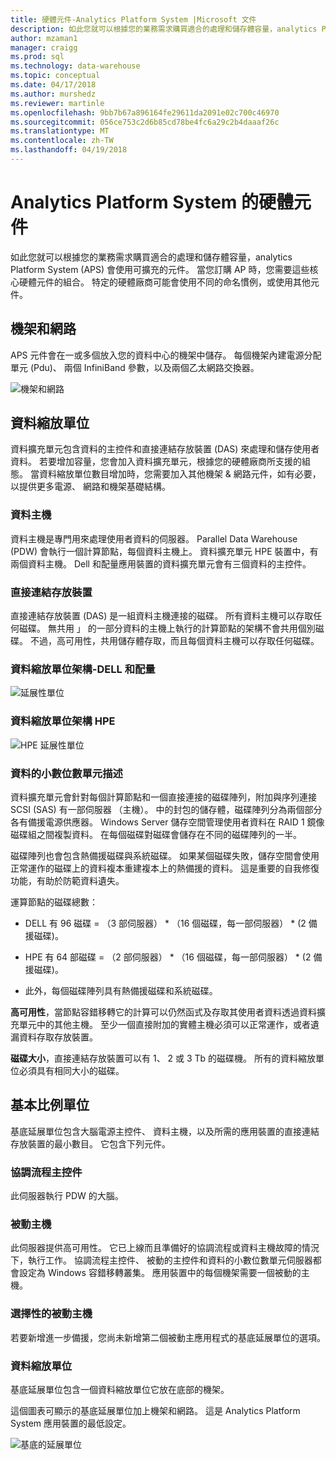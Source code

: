 ```yaml
---
title: 硬體元件-Analytics Platform System |Microsoft 文件
description: 如此您就可以根據您的業務需求購買適合的處理和儲存體容量，analytics Platform System (APS) 會使用可擴充的元件。 當您訂購 AP 時，您需要這些核心硬體元件的組合。
author: mzaman1
manager: craigg
ms.prod: sql
ms.technology: data-warehouse
ms.topic: conceptual
ms.date: 04/17/2018
ms.author: murshedz
ms.reviewer: martinle
ms.openlocfilehash: 9bb7b67a896164fe29611da2091e02c700c46970
ms.sourcegitcommit: 056ce753c2d6b85cd78be4fc6a29c2b4daaaf26c
ms.translationtype: MT
ms.contentlocale: zh-TW
ms.lasthandoff: 04/19/2018
---
```

# <a name="hardware-components-for-analytics-platform-system"></a>Analytics Platform System 的硬體元件

如此您就可以根據您的業務需求購買適合的處理和儲存體容量，analytics Platform System (APS) 會使用可擴充的元件。 當您訂購 AP 時，您需要這些核心硬體元件的組合。 特定的硬體廠商可能會使用不同的命名慣例，或使用其他元件。  
 
  
## <a name="rackandnetwork"></a>機架和網路 
 
APS 元件會在一或多個放入您的資料中心的機架中儲存。 每個機架內建電源分配單元 (Pdu)、 兩個 InfiniBand 參數，以及兩個乙太網路交換器。  
  
![機架和網路](media/rack-and-network.png "APS 機架和網路")  
  
## <a name="datascaleunit"></a>資料縮放單位
 
資料擴充單元包含資料的主控件和直接連結存放裝置 (DAS) 來處理和儲存使用者資料。 若要增加容量，您會加入資料擴充單元，根據您的硬體廠商所支援的組態。 當資料縮放單位數目增加時，您需要加入其他機架 & 網路元件，如有必要，以提供更多電源、 網路和機架基礎結構。  
  
### <a name="data-host"></a>資料主機  

資料主機是專門用來處理使用者資料的伺服器。 Parallel Data Warehouse (PDW) 會執行一個計算節點，每個資料主機上。 資料擴充單元 HPE 裝置中，有兩個資料主機。 Dell 和配量應用裝置的資料擴充單元會有三個資料的主控件。  
  
### <a name="direct-attached-storage"></a>直接連結存放裝置
 
直接連結存放裝置 (DAS) 是一組資料主機連接的磁碟。 所有資料主機可以存取任何磁碟。 無共用 」 的一部分資料的主機上執行的計算節點的架構不會共用個別磁碟。 不過，高可用性，共用儲存體存取，而且每個資料主機可以存取任何磁碟。  
  
### <a name="data-scale-unit-architecture---dell-and-quanta"></a>資料縮放單位架構-DELL 和配量
  
![延展性單位](media/scalability-unit-dell.png "Dell 延展性單位")  
  
### <a name="data-scale-unit-architecture---hpe"></a>資料縮放單位架構 HPE 
 
![HPE 延展性單位](media/scalability-unit-hpe.png "HPE 延展性單位")  
  
### <a name="data-scale-unit-description"></a>資料的小數位數單元描述

資料擴充單元會針對每個計算節點和一個直接連接的磁碟陣列，附加與序列連接 SCSI (SAS) 有一部伺服器 （主機）。 中的封包的儲存體，磁碟陣列分為兩個部分各有備援電源供應器。 Windows Server 儲存空間管理使用者資料在 RAID 1 鏡像磁碟組之間複製資料。 在每個磁碟對磁碟會儲存在不同的磁碟陣列的一半。  
  
磁碟陣列也會包含熱備援磁碟與系統磁碟。 如果某個磁碟失敗，儲存空間會使用正常運作的磁碟上的資料複本重建複本上的熱備援的資料。 這是重要的自我修復功能，有助於防範資料遺失。  
  
運算節點的磁碟總數：  
  
-   DELL 有 96 磁碟 = （3 部伺服器） * （16 個磁碟，每一部伺服器） \* (2 備援磁碟)。  
  
-   HPE 有 64 部磁碟 = （2 部伺服器） * （16 個磁碟，每一部伺服器） \* (2 備援磁碟)。  
  
-   此外，每個磁碟陣列具有熱備援磁碟和系統磁碟。  
  
**高可用性**，當節點容錯移轉它的計算可以仍然函式及存取其使用者資料透過資料擴充單元中的其他主機。 至少一個直接附加的實體主機必須可以正常運作，或者遺漏資料存取存放裝置。  
  
**磁碟大小**，直接連結存放裝置可以有 1、 2 或 3 Tb 的磁碟機。 所有的資料縮放單位必須具有相同大小的磁碟。  
  
## <a name="basescaleunit"></a>基本比例單位 
 
基底延展單位包含大腦電源主控件、 資料主機，以及所需的應用裝置的直接連結存放裝置的最小數目。 它包含下列元件。  
  
### <a name="orchestration-host"></a>協調流程主控件  
此伺服器執行 PDW 的大腦。
  
### <a name="passive-host"></a>被動主機  
此伺服器提供高可用性。 它已上線而且準備好的協調流程或資料主機故障的情況下，執行工作。 協調流程主控件、 被動的主控件和資料的小數位數單元伺服器都會設定為 Windows 容錯移轉叢集。 應用裝置中的每個機架需要一個被動的主機。  
  
### <a name="optional-passive-host"></a>選擇性的被動主機  
若要新增進一步備援，您尚未新增第二個被動主應用程式的基底延展單位的選項。  
  
### <a name="data-scale-unit"></a>資料縮放單位  
基底延展單位包含一個資料縮放單位它放在底部的機架。  
  
這個圖表可顯示的基底延展單位加上機架和網路。 這是 Analytics Platform System 應用裝置的最低設定。  
  
![基底的延展單位](media/base-scale-unit.png "基本比例單位")  
 
